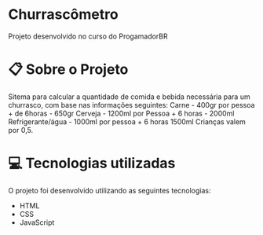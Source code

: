 # Churrascômetro
Projeto desenvolvido no curso do ProgamadorBR
# 📋 Sobre o Projeto

Sitema para calcular a quantidade de comida e bebida necessária para um churrasco,
com base nas informações seguintes:
Carne - 400gr por pessoa + de 6horas - 650gr
Cerveja - 1200ml por Pessoa + 6 horas - 2000ml
Refrigerante/água - 1000ml por pessoa + 6 horas 1500ml
Crianças valem por 0,5.

# 💻 Tecnologias utilizadas

O projeto foi desenvolvido utilizando as seguintes tecnologias:
<ul>
  <li>HTML</li>
  <li>CSS</li>
  <li>JavaScript</li>
  </ul>

